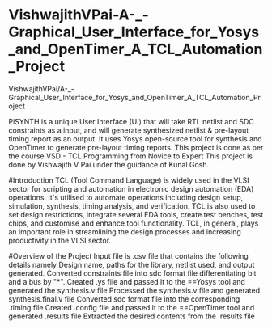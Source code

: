 # VishwajithVPai-A-_-Graphical_User_Interface_for_Yosys_and_OpenTimer_A_TCL_Automation_Project
VishwajithVPai/A-_-Graphical_User_Interface_for_Yosys_and_OpenTimer_A_TCL_Automation_Project

PiSYNTH is a unique User Interface (UI) that will take RTL netlist and SDC constraints as a input, and will generate synthesized netlist & pre-layout timing report as an output. It uses Yosys open-source tool for synthesis and OpenTimer to generate pre-layout timing reports.
This project is done as per the course VSD - TCL Programming from Novice to Expert This project is done by Vishwajith V Pai under the guidance of Kunal Gosh.

#Introduction
TCL (Tool Command Language) is widely used in the VLSI sector for scripting and automation in electronic design automation (EDA) operations.
It's utilised to automate operations including design setup, simulation, synthesis, timing analysis, and verification. 
TCL is also used to set design restrictions, integrate several EDA tools, create test benches, test chips, and customise and enhance tool functionality.
TCL, in general, plays an important role in streamlining the design processes and increasing productivity in the VLSI sector.

#Overview of the Project 
Input file is .csv file that contains the following details namely Design name, paths for the library, netlist used, and output generated.
Converted constraints file into sdc format file differentiating bit and a bus by "*".
Created .ys file and passed it to the ==Yosys tool and generated the synthesis.v file
Processed the synthesis.v file and generated synthesis.final.v file
Converted sdc format file into the corresponding .timing file
Created .config file and passed it to the ==OpenTimer tool and generated .results file
Extracted the desired contents from the .results file

